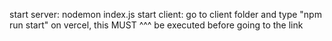 start server: nodemon index.js
start client: go to client folder and type "npm run start"
on vercel, this MUST ^^^ be executed before going to the link